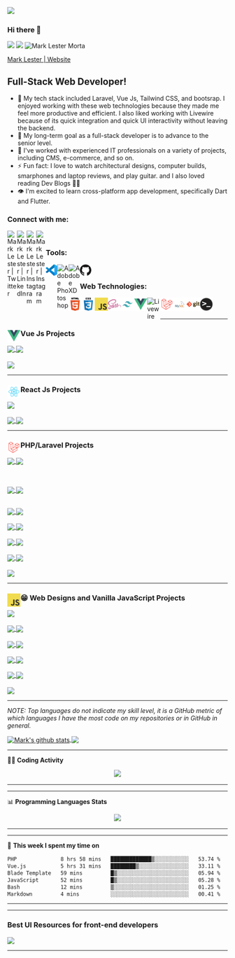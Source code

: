[<img src="https://i.imgur.com/HivtF8u.jpg">](https://marklestermorta.netlify.app/)
### Hi there 👋

[![](https://img.shields.io/badge/Gmail-marklester10.mlsm@gmail.com-red)](mailto:marklester10.mlsm@gmail.com) [![](https://img.shields.io/badge/Linkedin-Mark%20Lester%20Morta-blue)](https://www.linkedin.com/in/marklestermorta)
 <img src="https://komarev.com/ghpvc/?username=your-github-MarkLester10&style=flat-square" alt="Mark Lester Morta" /> 

[Mark Lester | Website][website]

## Full-Stack Web Developer!

- 🌱 My tech stack included Laravel, Vue Js, Tailwind CSS, and bootsrap. I enjoyed working with these web technologies because they made me feel more productive and efficient. I also liked working with Livewire because of its quick integration and quick UI interactivity without leaving the backend.
- 🎯 My long-term goal as a full-stack developer is to advance to the senior level.
- 👯 I've worked with experienced IT professionals on a variety of projects, including CMS, e-commerce, and so on.
- ⚡ Fun fact: I love to watch architectural designs, computer builds, smarphones and laptop reviews, and play guitar. and I also loved reading Dev Blogs 📖💓
- 👁️ I'm excited to learn cross-platform app development, specifically Dart and Flutter.

### Connect with me:

<!-- [<img align="left" alt="codeSTACKr.com" width="22px" src="https://raw.githubusercontent.com/iconic/open-iconic/master/svg/globe.svg" />][website] -->
<!-- [<img align="left" alt="codeSTACKr | YouTube" width="22px" src="https://cdn.jsdelivr.net/npm/simple-icons@v3/icons/youtube.svg" />][youtube] -->

[<img align="left" alt="Mark Lester | Twitter" width="22px" src="https://cdn.jsdelivr.net/npm/simple-icons@v3/icons/twitter.svg" />][twitter]
[<img align="left" alt="Mark Lester | LinkedIn" width="22px" src="https://cdn.jsdelivr.net/npm/simple-icons@v3/icons/linkedin.svg" />][linkedin]
[<img align="left" alt="Mark Lester | Instagram" width="22px" src="https://cdn.jsdelivr.net/npm/simple-icons@v3/icons/instagram.svg" />][instagram]
[<img align="left" alt="Mark Lester | Instagram" width="22px" src="https://cdn.jsdelivr.net/npm/simple-icons@v3/icons/facebook.svg" />][facebook]

<br />

### Tools:

<img align="left" alt="Visual Studio Code" width="26px" src="https://raw.githubusercontent.com/github/explore/80688e429a7d4ef2fca1e82350fe8e3517d3494d/topics/visual-studio-code/visual-studio-code.png" />
<img align="left" alt="Adobe Photoshop" width="26px" src="https://www.photoshop.com/en/images/apps/photoshop.png" />
<img align="left" alt="Adobe XD" width="26px" src="https://upload.wikimedia.org/wikipedia/commons/thumb/c/c2/Adobe_XD_CC_icon.svg/1200px-Adobe_XD_CC_icon.svg.png" />
<img align="left" alt="github" width="26px" src="https://raw.githubusercontent.com/github/explore/78df643247d429f6cc873026c0622819ad797942/topics/github/github.png" />
<br />

### Web Technologies:

<img align="left" alt="html5" width="30px" src="https://raw.githubusercontent.com/github/explore/80688e429a7d4ef2fca1e82350fe8e3517d3494d/topics/html/html.png" />
<img align="left" alt="CSS3" width="30px" src="https://raw.githubusercontent.com/github/explore/80688e429a7d4ef2fca1e82350fe8e3517d3494d/topics/css/css.png" />
<img align="left" alt="JavaScript" width="30px" src="https://raw.githubusercontent.com/github/explore/80688e429a7d4ef2fca1e82350fe8e3517d3494d/topics/javascript/javascript.png" />
<img align="left" alt="sass" width="30px" src="https://raw.githubusercontent.com/github/explore/80688e429a7d4ef2fca1e82350fe8e3517d3494d/topics/sass/sass.png" />
<img align="left" alt="Tailwind Css" width="30px" src="https://raw.githubusercontent.com/github/explore/80688e429a7d4ef2fca1e82350fe8e3517d3494d/topics/tailwind/tailwind.png" />
<!-- <img align="left" alt="React" width="30px" src="https://raw.githubusercontent.com/github/explore/80688e429a7d4ef2fca1e82350fe8e3517d3494d/topics/react/react.png" /> -->
<img align="left" alt="Vue" width="30px" src="https://raw.githubusercontent.com/github/explore/80688e429a7d4ef2fca1e82350fe8e3517d3494d/topics/vue/vue.png" />
<img align="left" alt="Livewire" width="30px" src="https://laravel-livewire.com/img/twitter.png" />
<img align="left" alt="Laravel" width="30px" src="https://raw.githubusercontent.com/github/explore/80688e429a7d4ef2fca1e82350fe8e3517d3494d/topics/laravel/laravel.png" />
<img align="left" alt="mysql" width="30px" src="https://raw.githubusercontent.com/github/explore/80688e429a7d4ef2fca1e82350fe8e3517d3494d/topics/mysql/mysql.png" />
<img align="left" alt="Git" width="30px" src="https://raw.githubusercontent.com/github/explore/80688e429a7d4ef2fca1e82350fe8e3517d3494d/topics/git/git.png" />
<img align="left" alt="HTML5" width="30px" src="https://raw.githubusercontent.com/github/explore/80688e429a7d4ef2fca1e82350fe8e3517d3494d/topics/terminal/terminal.png" />

<!--
<img align="left" alt="Inertia" width="26px" src="https://avatars0.githubusercontent.com/u/47703742?s=280&v=4" />
<img align="left" alt="node.js" width="26px" src="https://raw.githubusercontent.com/github/explore/80688e429a7d4ef2fca1e82350fe8e3517d3494d/topics/nodejs/nodejs.png" />
<img align="left" alt="SQL" width="26px" src="https://raw.githubusercontent.com/github/explore/80688e429a7d4ef2fca1e82350fe8e3517d3494d/topics/sql/sql.png" />
-->

<!-- <img align="left" alt="React" width="26px" src="https://raw.githubusercontent.com/github/explore/80688e429a7d4ef2fca1e82350fe8e3517d3494d/topics/react/react.png" /> -->
<!-- <img align="left" alt="Gatsby" width="26px" src="https://raw.githubusercontent.com/github/explore/e94815998e4e0713912fed477a1f346ec04c3da2/topics/gatsby/gatsby.png" />webdevplaylist -->
<!-- <img align="left" alt="GraphQL" width="26px" src="https://raw.githubusercontent.com/github/explore/80688e429a7d4ef2fca1e82350fe8e3517d3494d/topics/graphql/graphql.png" />-->
<!-- <img align="left" alt="Deno" width="26px" src="https://raw.githubusercontent.com/github/explore/361e2821e2dea67711cde99c9c40ed357061cf27/topics/deno/deno.png" />webdevplaylist -->
<!-- <img align="left" alt="MongoDB" width="26px" src="https://raw.githubusercontent.com/github/explore/80688e429a7d4ef2fca1e82350fe8e3517d3494d/topics/mongodb/mongodb.png" />-->

<br />
<br />

---

### Vue Js Projects<img align="left" alt="javascript" width="30px" src="https://raw.githubusercontent.com/github/explore/80688e429a7d4ef2fca1e82350fe8e3517d3494d/topics/vue/vue.png" />

<!-- VUEJS-PROJECT-LIST:START -->

<a href="https://pokemonleague.netlify.app/">
  <img align="center" src="https://github-readme-stats.vercel.app/api/pin/?username=MarkLester10&repo=Pokemon-League&theme=radical" />
</a>
<a href="https://marktechtips.netlify.app/">
  <img align="center" src="https://github-readme-stats.vercel.app/api/pin/?username=MarkLester10&repo=Tech-Tips&theme=radical" />
</a>
<br /><br />
<a href="https://github.com/MarkLester10/Vue-ToDo-App">
  <img align="center" src="https://github-readme-stats.vercel.app/api/pin/?username=MarkLester10&repo=Vue-ToDo-App&theme=radical" />
</a>

<!-- VUEJS-PROJECT-LIST:END -->

---

### React Js Projects<img align="left" alt="React" width="30px" src="https://raw.githubusercontent.com/github/explore/80688e429a7d4ef2fca1e82350fe8e3517d3494d/topics/react/react.png" />

<!-- REACTJS-PROJECT-LIST:START -->
<a href="https://github.com/MarkLester10/React-Sandbox">
  <img align="center" src="https://github-readme-stats.vercel.app/api/pin/?username=MarkLester10&repo=React-Sandbox&theme=radical" />
</a>
<br /><br />
<a href="https://statisticscovid19.netlify.app/">
  <img align="center" src="https://github-readme-stats.vercel.app/api/pin/?username=MarkLester10&repo=Covid19-Stats&theme=radical" />
</a>
<a href="https://apppomodoro.netlify.app/">
  <img align="center" src="https://github-readme-stats.vercel.app/api/pin/?username=MarkLester10&repo=Pomodoro-App&theme=radical" />
</a>

<!-- REACTJS-PROJECT-LIST:END -->

---

### PHP/Laravel Projects<img align="left" alt="JavaScript" width="30px" src="https://raw.githubusercontent.com/github/explore/80688e429a7d4ef2fca1e82350fe8e3517d3494d/topics/laravel/laravel.png" />
<a href="https://github.com/MarkLester10/LaraStart">
  <img align="center" src="https://github-readme-stats.vercel.app/api/pin/?username=MarkLester10&repo=LaraStart&theme=radical" />
</a>
<a href="https://trace-covid19.site/">
  <img align="center" src="https://github-readme-stats.vercel.app/api/pin/?username=MarkLester10&repo=Trace&theme=radical" />
</a>

<br/><br/>
<a href="https://barefootblog.000webhostapp.com/">
  <img align="center" src="https://github-readme-stats.vercel.app/api/pin/?username=MarkLester10&repo=Barefoot&theme=radical" />
</a>
<a href="https://github.com/MarkLester10/PUP-Event-Management-System">
  <img align="center" src="https://github-readme-stats.vercel.app/api/pin/?username=MarkLester10&repo=PUP-Event-Management-System&theme=radical" />
</a>
<br/><br/>
<!-- LARAVEL-PROJECT-LIST:START -->
<a href="https://github.com/MarkLester10/phpmvc">
  <img align="center" src="https://github-readme-stats.vercel.app/api/pin/?username=MarkLester10&repo=phpmvc&theme=radical" />
</a>
<a href="https://github.com/MarkLester10/php-mvc-core">
  <img align="center" src="https://github-readme-stats.vercel.app/api/pin/?username=MarkLester10&repo=php-mvc-core&theme=radical" />
</a>
<br/><br/>
<a href="https://github.com/MarkLester10/TechTips">
  <img align="center" src="https://github-readme-stats.vercel.app/api/pin/?username=MarkLester10&repo=TechTips&theme=radical" />
</a>
<a href="https://github.com/MarkLester10/Laravel-JetStream-User-CRUD">
  <img align="center" src="https://github-readme-stats.vercel.app/api/pin/?username=MarkLester10&repo=Laravel-JetStream-User-CRUD&theme=radical" />
</a>
<br/><br/>
<a href="https://moooviedb.herokuapp.com">
  <img align="center" src="https://github-readme-stats.vercel.app/api/pin/?username=MarkLester10&repo=Movie-App&theme=radical" />
</a>
<a href="http://laravelposty.herokuapp.com/">
  <img align="center" src="https://github-readme-stats.vercel.app/api/pin/?username=MarkLester10&repo=posty&theme=radical" />
</a>
<br /><br />
<a href="https://github.com/MarkLester10/LaraVue-Socialite">
  <img align="center" src="https://github-readme-stats.vercel.app/api/pin/?username=MarkLester10&repo=LaraVue-Socialite&theme=radical" />
</a>
<a href="https://github.com/MarkLester10/Blog-Site">
  <img align="center" src="https://github-readme-stats.vercel.app/api/pin/?username=MarkLester10&repo=Blog-Site&theme=radical" />
</a>
<br /><br />
<a href="https://github.com/MarkLester10/Laravel-Instagram-Like-App">
  <img align="center" src="https://github-readme-stats.vercel.app/api/pin/?username=MarkLester10&repo=Laravel-Instagram-Like-App&theme=radical" />
</a>

<!-- LARAVEL-PROJECT-LIST: END -->

---

### 😁 Web Designs and <img align="left" alt="JavaScript" width="30px" src="https://raw.githubusercontent.com/github/explore/80688e429a7d4ef2fca1e82350fe8e3517d3494d/topics/javascript/javascript.png" /> Vanilla JavaScript Projects
<a href="https://github.com/MarkLester10/JavaScript-Sandbox">
  <img align="center" src="https://github-readme-stats.vercel.app/api/pin/?username=MarkLester10&repo=JavaScript-Sandbox&theme=radical" />
</a>
<br /><br />
<a href="https://mkbhdautofocus.netlify.app/">
  <img align="center" src="https://github-readme-stats.vercel.app/api/pin/?username=MarkLester10&repo=MKBHD-Auto-Focus-Site-Landing-Page&theme=radical" />
</a>
<a href="https://nbaallstar.netlify.app/">
  <img align="center" src="https://github-readme-stats.vercel.app/api/pin/?username=MarkLester10&repo=NBA-All-Star-Landing-Page&theme=radical" />
</a>
<br /><br />
<a href="https://marklester10.github.io/TypeIT/">
  <img align="center" src="https://github-readme-stats.vercel.app/api/pin/?username=MarkLester10&repo=TypeIT&theme=radical" />
</a>
<a href="https://marklester10.github.io/Weather-App-Vanilla-JavaScript/">
  <img align="center" src="https://github-readme-stats.vercel.app/api/pin/?username=MarkLester10&repo=Weather-App-Vanilla-JavaScript&theme=radical" />
</a>
<br /><br />
<a href="https://marklesterdarkuidesign.netlify.app/">
  <img align="center" src="https://github-readme-stats.vercel.app/api/pin/?username=MarkLester10&repo=Login-and-Register-Dark-UI-Design&theme=radical" />
</a>
<a href="https://marklestergamebox.netlify.app/">
  <img align="center" src="https://github-readme-stats.vercel.app/api/pin/?username=MarkLester10&repo=Game-Box&theme=radical" />
</a>
<br /><br />
<a href="https://marklester10.github.io/Github-Finder/">
  <img align="center" src="https://github-readme-stats.vercel.app/api/pin/?username=MarkLester10&repo=Github-Finder&theme=radical" />
</a>
<a href="https://marklester10.github.io/Leica-Minimal-Landing-Page/">
  <img align="center" src="https://github-readme-stats.vercel.app/api/pin/?username=MarkLester10&repo=Leica-Minimal-Landing-Page&theme=radical" />
</a>
<br /><br />
<a href="https://marklester10.github.io/Masonry-Lightbox/">
  <img align="center" src="https://github-readme-stats.vercel.app/api/pin/?username=MarkLester10&repo=Masonry-Lightbox&theme=radical" />
</a>

---

<!-- STAT THEMES (buefy, algolia, nightowl, dracula, vue, dark, onedark, prussian, radical, tokyonight) -->

_NOTE: Top languages do not indicate my skill level, it is a GitHub metric of which languages I have the most code on my repositories or in GitHub in general._

<a href="https://github.com/MarkLester10?tab=repositories">
  <img align="center" src="https://github-readme-stats.vercel.app/api?username=MarkLester10&show_icons=true&include_all_commits=true&theme=radical" alt="Mark's github stats" />
</a>
<a href="https://github.com/MarkLester10?tab=repositories">
  <img align="center" src="https://github-readme-stats.vercel.app/api/top-langs/?username=MarkLester10&layout=compact&theme=radical" />
</a>

---

👨‍💻 **Coding Activity**

<p align="center">
 <img src="https://wakatime.com/share/@00d7f70c-549f-42dd-9b8e-a7f4ecc15731/7ff685c5-9902-457e-acc9-b3a31c3fb17b.svg" height="400"/>
</p>

---

---

📊 **Programming Languages Stats**

<p align="center">
 <img src="https://wakatime.com/share/@00d7f70c-549f-42dd-9b8e-a7f4ecc15731/62ce351b-d449-44cd-8bda-17c27c0bbcd9.svg" height="400"/>
</p>

---

---

📅 **This week I spent my time on**

<!--START_SECTION:waka-->

```text
PHP              8 hrs 58 mins   █████████████▒░░░░░░░░░░░   53.74 %
Vue.js           5 hrs 31 mins   ████████▒░░░░░░░░░░░░░░░░   33.11 %
Blade Template   59 mins         █▒░░░░░░░░░░░░░░░░░░░░░░░   05.94 %
JavaScript       52 mins         █▒░░░░░░░░░░░░░░░░░░░░░░░   05.28 %
Bash             12 mins         ▒░░░░░░░░░░░░░░░░░░░░░░░░   01.25 %
Markdown         4 mins          ░░░░░░░░░░░░░░░░░░░░░░░░░   00.41 %
```

<!--END_SECTION:waka-->

---

---

### Best UI Resources for front-end developers

<a href="https://github.com/bradtraversy/design-resources-for-developers#html--css-templates">
  <img align="center" src="https://www.teachsecondary.com/images/uploads/6-digital-resources.jpg" height="200" />
</a>

---

[website]: https://marklestermorta.netlify.app
[twitter]: https://twitter.com/pyoooooooooong
[instagram]: https://www.instagram.com/pyongits/
[linkedin]: https://www.linkedin.com/in/marklestermorta
[facebook]: https://www.facebook.com/marklesterpyong10
